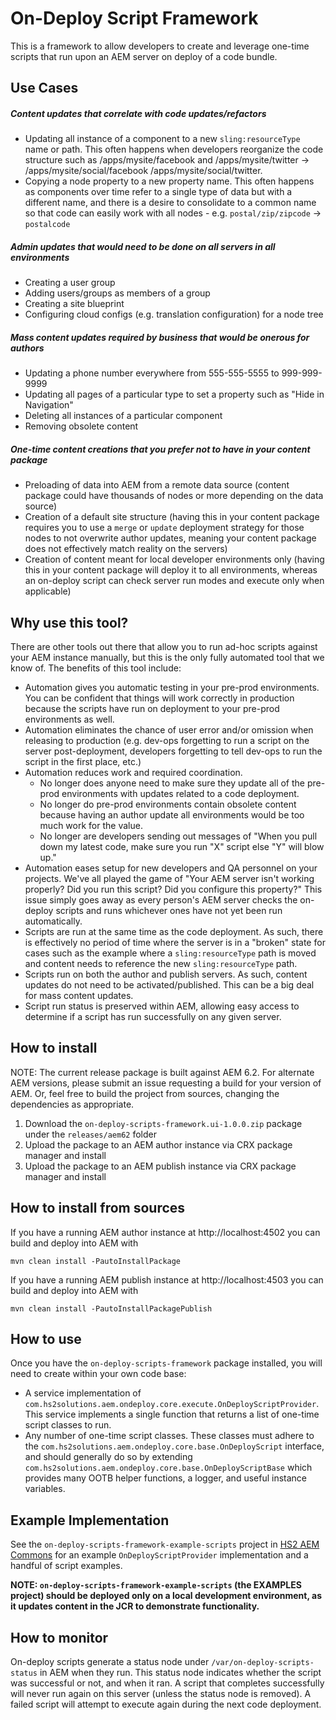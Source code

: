 # On-Deploy Script Framework

This is a framework to allow developers to create and leverage one-time scripts that run upon an AEM server
on deploy of a code bundle.


## Use Cases

##### Content updates that correlate with code updates/refactors
- Updating all instance of a component to a new `sling:resourceType` name or path.  This often happens when developers
reorganize the code structure such as /apps/mysite/facebook and /apps/mysite/twitter -> /apps/mysite/social/facebook
/apps/mysite/social/twitter.
- Copying a node property to a new property name.  This often happens as components over time refer to a single type
of data but with a different name, and there is a desire to consolidate to a common name so that code can easily work
with all nodes - e.g. `postal/zip/zipcode` -> `postalcode`

##### Admin updates that would need to be done on all servers in all environments
- Creating a user group
- Adding users/groups as members of a group
- Creating a site blueprint
- Configuring cloud configs (e.g. translation configuration) for a node tree

##### Mass content updates required by business that would be onerous for authors
- Updating a phone number everywhere from 555-555-5555 to 999-999-9999
- Updating all pages of a particular type to set a property such as "Hide in Navigation"
- Deleting all instances of a particular component
- Removing obsolete content

##### One-time content creations that you prefer not to have in your content package
- Preloading of data into AEM from a remote data source (content package could have thousands of nodes or more
depending on the data source)
- Creation of a default site structure (having this in your content package requires you to use a `merge` or `update`
deployment strategy for those nodes to not overwrite author updates, meaning your content package does not effectively
match reality on the servers)
- Creation of content meant for local developer environments only (having this in your content package will deploy it
to all environments, whereas an on-deploy script can check server run modes and execute only when applicable)


## Why use this tool?

There are other tools out there that allow you to run ad-hoc scripts against your AEM instance manually, but this is
the only fully automated tool that we know of.  The benefits of this tool include:

- Automation gives you automatic testing in your pre-prod environments.  You can be confident that things will work
correctly in production because the scripts have run on deployment to your pre-prod environments as well.
- Automation eliminates the chance of user error and/or omission when releasing to production (e.g. dev-ops forgetting
to run a script on the server post-deployment, developers forgetting to tell dev-ops to run the script in the first
place, etc.)
- Automation reduces work and required coordination.
    - No longer does anyone need to make sure they update all of the pre-prod environments with updates related to a
    code deployment.
    - No longer do pre-prod environments contain obsolete content because having an author update all environments
    would be too much work for the value.
    - No longer are developers sending out messages of "When you pull down my latest code, make sure you run "X" script
    else "Y" will blow up."
- Automation eases setup for new developers and QA personnel on your projects.  We've all played the game of "Your
AEM server isn't working properly? Did you run this script? Did you configure this property?" This issue simply goes
away as every person's AEM server checks the on-deploy scripts and runs whichever ones have not yet
been run automatically.
- Scripts are run at the same time as the code deployment.  As such, there is effectively no period of time where the
server is in a "broken" state for cases such as the example where a `sling:resourceType` path is moved and content needs
to reference the new `sling:resourceType` path.
- Scripts run on both the author and publish servers.  As such, content updates do not need to be activated/published.
This can be a big deal for mass content updates.
- Script run status is preserved within AEM, allowing easy access to determine if a script has run successfully on
any given server.


## How to install

NOTE: The current release package is built against AEM 6.2. For alternate AEM versions, please submit an issue
requesting a build for your version of AEM.  Or, feel free to build the project from sources, changing the
dependencies as appropriate.

1. Download the `on-deploy-scripts-framework.ui-1.0.0.zip` package under the `releases/aem62` folder
1. Upload the package to an AEM author instance via CRX package manager and install
1. Upload the package to an AEM publish instance via CRX package manager and install

## How to install from sources

If you have a running AEM author instance at http://localhost:4502 you can build and deploy into AEM with  

    mvn clean install -PautoInstallPackage
    
If you have a running AEM publish instance at http://localhost:4503 you can build and deploy into AEM with  

    mvn clean install -PautoInstallPackagePublish


## How to use

Once you have the `on-deploy-scripts-framework` package installed, you will need to create within your own code base:

- A service implementation of `com.hs2solutions.aem.ondeploy.core.execute.OnDeployScriptProvider`.  This service
implements a single function that returns a list of one-time script classes to run.
- Any number of one-time script classes.  These classes must adhere to the
`com.hs2solutions.aem.ondeploy.core.base.OnDeployScript` interface, and should generally do so by extending
`com.hs2solutions.aem.ondeploy.core.base.OnDeployScriptBase` which provides many OOTB helper functions, a logger, and
useful instance variables.


## Example Implementation

See the `on-deploy-scripts-framework-example-scripts` project in
[HS2 AEM Commons](https://github.com/HS2-SOLUTIONS/hs2-aem-commons) for an example `OnDeployScriptProvider`
implementation and a handful of script examples.

**NOTE: `on-deploy-scripts-framework-example-scripts` (the EXAMPLES project) should be
deployed only on a local development environment, as it updates content in the JCR to demonstrate functionality.**


## How to monitor

On-deploy scripts generate a status node under `/var/on-deploy-scripts-status` in AEM when they run. This status node
indicates whether the script was successful or not, and when it ran. A script that completes successfully will never
run again on this server (unless the status node is removed). A failed script will attempt to execute again during the
next code deployment.